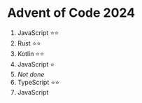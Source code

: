 # Advent of Code 2024

1. JavaScript ⭐⭐
2. Rust ⭐⭐
3. Kotlin ⭐⭐
4. JavaScript ⭐
5. *Not done*
6. TypeScript ⭐⭐
7. JavaScript